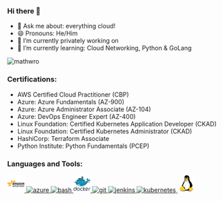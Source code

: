 ### Hi there 👋

- 💬 Ask me about: everything cloud!
- 😄 Pronouns: He/Him
- 🔭 I’m currently privately working on
- 🌱 I’m currently learning: Cloud Networking, Python & GoLang

<p align="left"> <img src="https://komarev.com/ghpvc/?username=mathwro&label=Profile%20views&color=0e75b6&style=flat" alt="mathwro" /> </p>

<h3 align="left">Certifications:</h3>

 - AWS Certified Cloud Practitioner (CBP)
 - Azure: Azure Fundamentals (AZ-900)
 - Azure: Azure Administrator Associate (AZ-104)
 - Azure: DevOps Engineer Expert (AZ-400)
 - Linux Foundation: Certified Kubernetes Application Developer (CKAD)
 - Linux Foundation: Certified Kubernetes Administrator (CKAD)
 - HashiCorp: Terraform Associate
 - Python Institute: Python Fundamentals (PCEP)


<h3 align="left">Languages and Tools:</h3>
<p align="left"> <a href="https://aws.amazon.com" target="_blank" rel="noreferrer"> <img src="https://raw.githubusercontent.com/devicons/devicon/master/icons/amazonwebservices/amazonwebservices-original-wordmark.svg" alt="aws" width="40" height="40"/> </a> <a href="https://azure.microsoft.com/en-in/" target="_blank" rel="noreferrer"> <img src="https://www.vectorlogo.zone/logos/microsoft_azure/microsoft_azure-icon.svg" alt="azure" width="40" height="40"/> </a> <a href="https://www.gnu.org/software/bash/" target="_blank" rel="noreferrer"> <img src="https://www.vectorlogo.zone/logos/gnu_bash/gnu_bash-icon.svg" alt="bash" width="40" height="40"/> </a> <a href="https://www.docker.com/" target="_blank" rel="noreferrer"> <img src="https://raw.githubusercontent.com/devicons/devicon/master/icons/docker/docker-original-wordmark.svg" alt="docker" width="40" height="40"/> </a> <a href="https://git-scm.com/" target="_blank" rel="noreferrer"> <img src="https://www.vectorlogo.zone/logos/git-scm/git-scm-icon.svg" alt="git" width="40" height="40"/> </a> <a href="https://www.jenkins.io" target="_blank" rel="noreferrer"> <img src="https://www.vectorlogo.zone/logos/jenkins/jenkins-icon.svg" alt="jenkins" width="40" height="40"/> </a> <a href="https://kubernetes.io" target="_blank" rel="noreferrer"> <img src="https://www.vectorlogo.zone/logos/kubernetes/kubernetes-icon.svg" alt="kubernetes" width="40" height="40"/> </a> <a href="https://www.linux.org/" target="_blank" rel="noreferrer"> <img src="https://raw.githubusercontent.com/devicons/devicon/master/icons/linux/linux-original.svg" alt="linux" width="40" height="40"/> </a> </p>
